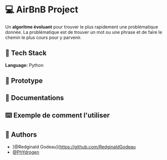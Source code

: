 # 💻 AirBnB Project

Un **algoritme évoluant** pour trouver le plus rapidement une problématique donnée.
La problématique est de trouver un mot ou une phrase et de faire le chemin le plus cours pour y parvenir.


## 🔧 Tech Stack

**Language:** Python

## 📝 Prototype


## 📑 Documentations

## ⌨️ Exemple de comment l'utiliser


## 👦 Authors

- [@Redginald Godeau](https://github.com/RedginaldGodeau
- [@PhYdrogen](https://github.com/PhYdrogen)